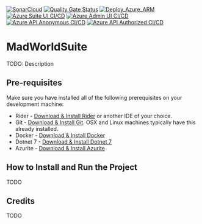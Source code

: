 [![SonarCloud](https://github.com/oveldman/MadWorldSuite/actions/workflows/sonarqube.yml/badge.svg)](https://github.com/oveldman/MadWorldSuite/actions/workflows/sonarqube.yml)
[![Quality Gate Status](https://sonarcloud.io/api/project_badges/measure?project=oveldman_MadWorldSuite&metric=alert_status)](https://sonarcloud.io/summary/new_code?id=oveldman_MadWorldSuite)
[![Deploy_Azure_ARM](https://github.com/oveldman/MadWorldSuite/actions/workflows/azure-resources.yml/badge.svg?branch=main)](https://github.com/oveldman/MadWorldSuite/actions/workflows/azure-resources.yml)
[![Azure Suite UI CI/CD](https://github.com/oveldman/MadWorldSuite/actions/workflows/azure-frontend-suite-ui.yml/badge.svg)](https://github.com/oveldman/MadWorldSuite/actions/workflows/azure-frontend-suite-ui.yml)
[![Azure Admin UI CI/CD](https://github.com/oveldman/MadWorldSuite/actions/workflows/azure-frontend-admin-ui.yml/badge.svg)](https://github.com/oveldman/MadWorldSuite/actions/workflows/azure-frontend-admin-ui.yml)
[![Azure API Anonymous CI/CD](https://github.com/oveldman/MadWorldSuite/actions/workflows/azure-api-anonymous.yml/badge.svg)](https://github.com/oveldman/MadWorldSuite/actions/workflows/azure-api-anonymous.yml)
[![Azure API Authorized CI/CD](https://github.com/oveldman/MadWorldSuite/actions/workflows/azure-api-authorized.yml/badge.svg)](https://github.com/oveldman/MadWorldSuite/actions/workflows/azure-api-authorized.yml)
# MadWorldSuite

TODO: Description

## Pre-requisites
Make sure you have installed all of the following prerequisites on your development machine:
* Rider - [Download & Install Rider](https://www.jetbrains.com/rider/download/#section=windows) or another IDE of your choice.
* Git - [Download & Install Git](https://git-scm.com/downloads). OSX and Linux machines typically have this already installed.
* Docker - [Download & Install Docker](https://www.docker.com/products/docker-desktop)
* Dotnet 7 - [Download & Install Dotnet 7](https://dotnet.microsoft.com/download/dotnet/7.0)
* Azurite - [Download & Install Azurite](https://docs.microsoft.com/en-us/azure/storage/common/storage-use-azurite?tabs=visual-studio)

## How to Install and Run the Project

TODO

## Credits

TODO
